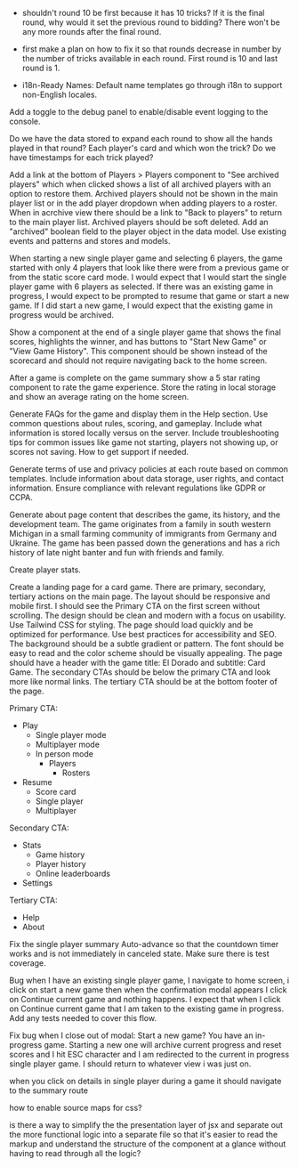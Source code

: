 - shouldn't round 10 be first because it has 10 tricks? If it is the final round, why would it set the previous round to bidding? There won't be any more rounds after the final round.
- first make a plan on how to fix it so that rounds decrease in number by the number of tricks available in each round. First round is 10 and last round is 1.

- i18n-Ready Names: Default name templates go through i18n to support non-English locales.

Add a toggle to the debug panel to enable/disable event logging to the console.

Do we have the data stored to expand each round to show all the hands played in that round? Each player's card and which won the trick? Do we have timestamps for each trick played?

Add a link at the bottom of Players > Players component to "See archived players" which when clicked shows a list of all archived players with an option to restore them. Archived players should not be shown in the main player list or in the add player dropdown when adding players to a roster. When in acrchive view there should be a link to "Back to players" to return to the main player list.
Archived players should be soft deleted. Add an "archived" boolean field to the player object in the data model. Use existing events and patterns and stores and models.

When starting a new single player game and selecting 6 players, the game started with only 4 players that look like there were from a previous game or from the static score card mode. I would expect that I would start the single player game with 6 players as selected. If there was an existing game in progress, I would expect to be prompted to resume that game or start a new game. If I did start a new game, I would expect that the existing game in progress would be archived.

Show a component at the end of a single player game that shows the final scores, highlights the winner, and has buttons to "Start New Game" or "View Game History". This component should be shown instead of the scorecard and should not require navigating back to the home screen.

After a game is complete on the game summary show a 5 star rating component to rate the game experience. Store the rating in local storage and show an average rating on the home screen.

Generate FAQs for the game and display them in the Help section. Use common questions about rules, scoring, and gameplay. Include what information is stored locally versus on the server. Include troubleshooting tips for common issues like game not starting, players not showing up, or scores not saving. How to get support if needed.

Generate terms of use and privacy policies at each route based on common templates. Include information about data storage, user rights, and contact information. Ensure compliance with relevant regulations like GDPR or CCPA.

Generate about page content that describes the game, its history, and the development team. The game originates from a family in south western Michigan in a small farming community of immigrants from Germany and Ukraine. The game has been passed down the generations and has a rich history of late night banter and fun with friends and family.

Create player stats.

Create a landing page for a card game. There are primary, secondary, tertiary actions on the main page. The layout should be responsive and mobile first. I should see the Primary CTA on the first screen without scrolling. The design should be clean and modern with a focus on usability. Use Tailwind CSS for styling. The page should load quickly and be optimized for performance. Use best practices for accessibility and SEO. The background should be a subtle gradient or pattern. The font should be easy to read and the color scheme should be visually appealing. The page should have a header with the game title: El Dorado and subtitle: Card Game. The secondary CTAs should be below the primary CTA and look more like normal links. The tertiary CTA should be at the bottom footer of the page.

Primary CTA:

- Play
  - Single player mode
  - Multiplayer mode
  - In person mode
    - Players
      - Rosters
- Resume
  - Score card
  - Single player
  - Multiplayer

Secondary CTA:

- Stats
  - Game history
  - Player history
  - Online leaderboards
- Settings

Tertiary CTA:

- Help
- About

Fix the single player summary Auto-advance so that the countdown timer works and is not immediately in canceled state. Make sure there is test coverage.

Bug when I have an existing single player game, I navigate to home screen, i click on start a new game then when the confirmation modal appears I click on Continue current game and nothing happens. I expect that when I click on Continue current game that I am taken to the existing game in progress. Add any tests needed to cover this flow.

Fix bug when I close out of modal: Start a new game? You have an in-progress game. Starting a new one will archive current progress and reset scores and I hit ESC character and I am redirected to the current in progress single player game. I should return to whatever view i was just on.

when you click on details in single player during a game it should navigate to the summary route

how to enable source maps for css?

is there a way to simplify the the presentation layer of jsx and separate out the more functional logic into a separate file so that it's easier to read the markup and understand the structure of the component at a glance without having to read through all the logic?
